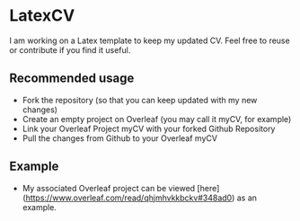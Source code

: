 # LatexCV

I am working on a Latex template to keep my updated CV. Feel free to reuse or contribute if you find it useful.


## Recommended usage
* Fork the repository (so that you can keep updated with my new changes)
* Create an empty project on Overleaf (you may call it myCV, for example)
* Link your Overleaf Project myCV with your forked Github Repository
* Pull the changes from Github to your Overleaf myCV

## Example
* My associated Overleaf project can be viewed [here] (https://www.overleaf.com/read/qhjmhvkkbckv#348ad0) as an example.
